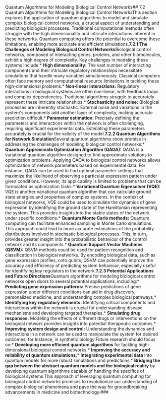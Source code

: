 Quantum Algorithms for Modeling Biological Control Networks## 7.2 Quantum Algorithms for Modeling Biological Control NetworksThis section explores the application of quantum algorithms to model and simulate complex biological control networks, a crucial aspect of understanding and predicting biological processes.  Traditional computational methods often struggle with the high dimensionality and intricate interactions inherent in these networks. Quantum computing offers the potential to overcome these limitations, enabling more accurate and efficient simulations.**7.2.1 The Challenges of Modeling Biological Control Networks**Biological control networks, composed of interacting genes, proteins, and other biomolecules, exhibit a high degree of complexity.  Key challenges in modeling these systems include:* **High dimensionality:** The vast number of interacting components and their intricate regulatory relationships necessitate simulations that handle many variables simultaneously.  Classical computers often face memory and computational resource limitations in tackling these high-dimensional problems.* **Non-linear interactions:**  Regulatory interactions in biological systems are often non-linear, with feedback loops and complex dependencies.  Traditional algorithms struggle to accurately represent these intricate relationships.* **Stochasticity and noise:** Biological processes are inherently stochastic.  External noise and variations in the system's components add another layer of complexity, making accurate prediction difficult.* **Parameter estimation:**  Precisely defining the parameters and interactions within the network is often challenging, requiring significant experimental data.  Estimating these parameters accurately is crucial for the validity of the model.**7.2.2 Quantum Algorithms for Network Simulation**Several quantum algorithms show promise in addressing the challenges of modeling biological control networks:* **Quantum Approximate Optimization Algorithm (QAOA):**  QAOA is a variational quantum algorithm designed to find approximate solutions to optimization problems.  Applying QAOA to biological control networks allows optimization of network parameters based on experimental data. For instance, QAOA can be used to find optimal parameter settings that maximize the likelihood of observing a particular expression pattern under given conditions.  However, its applicability is limited to problems that can be formulated as optimization tasks.* **Variational Quantum Eigensolver (VQE):**  VQE is another variational quantum algorithm that can calculate ground state energies and properties of complex systems.  In the context of biological networks, VQE could be used to simulate the dynamics of gene expression by identifying the ground state of the Hamiltonian representing the system.  This provides insights into the stable states of the network under specific conditions.* **Quantum Monte Carlo methods:**  Quantum computing can facilitate enhanced sampling in Monte Carlo simulations.  This approach could lead to more accurate estimations of the probability distributions involved in stochastic biological processes. This, in turn, provides greater insight into the probabilistic behaviour of the control network and its components.* **Quantum Support Vector Machines (QSVM):**  QSVM methods could be used for pattern recognition and classification in biological networks.  By encoding biological data, such as gene expression profiles, onto qubits, QSVM can potentially improve the accuracy and efficiency of predicting system behaviour, especially useful for identifying key regulators in the network.**7.2.3 Potential Applications and Future Directions**Quantum algorithms for modeling biological control networks open doors to several potential applications, including:* **Predicting gene expression patterns:**  Precise predictions of gene expression under different conditions can aid in drug discovery, personalized medicine, and understanding complex biological pathways.* **Identifying key regulatory elements:**  Identifying critical components and interactions within the network is crucial for understanding disease mechanisms and developing targeted therapies.* **Simulating drug responses:**  Modeling the effects of different drugs or interventions on the biological network provides insights into potential therapeutic outcomes.* **Improving system design and control:** Understanding the dynamics and interactions in a network can be used to manipulate the system for desired outcomes, for instance, in synthetic biology.Future research should focus on:* **Developing more efficient quantum algorithms** for tackling high-dimensional biological control networks.* **Improving the accuracy and reliability of quantum simulations.*** **Integrating experimental data** into quantum models for more robust simulations and predictions.* **Bridging the gap between the abstract quantum models and the biological reality** by developing quantum algorithms capable of handling the specifics of biological systems.This approach of leveraging quantum computing for biological control networks promises to revolutionize our understanding of complex biological phenomena and pave the way for groundbreaking advancements in medicine and biotechnology.###
